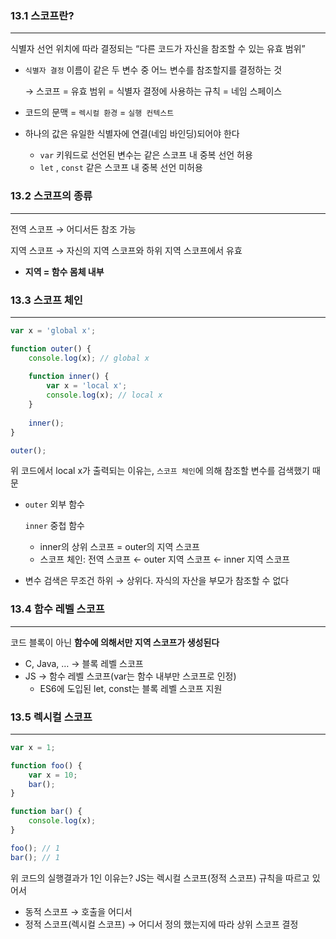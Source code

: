 ### 13.1 스코프란?

---

식별자 선언 위치에 따라 결정되는 “다른 코드가 자신을 참조할 수 있는 유효 범위”

- `식별자 결정` 이름이 같은 두 변수 중 어느 변수를 참조할지를 결정하는 것

  → 스코프 = 유효 범위 = 식별자 결정에 사용하는 규칙 = 네임 스페이스

- 코드의 문맥 = `렉시컬 환경` = `실행 컨텍스트`
- 하나의 값은 유일한 식별자에 연결(네임 바인딩)되어야 한다
    - `var` 키워드로 선언된 변수는 같은 스코프 내 중복 선언 허용
    - `let` , `const` 같은 스코프 내 중복 선언 미허용

### 13.2 스코프의 종류

---

전역 스코프 → 어디서든 참조 가능

지역 스코프 → 자신의 지역 스코프와 하위 지역 스코프에서 유효

- **지역 = 함수 몸체 내부**

### 13.3 스코프 체인

---

```jsx
var x = 'global x';

function outer() {
	console.log(x); // global x
	
	function inner() {
		var x = 'local x';
		console.log(x); // local x
	}
	
	inner();
}

outer();
```

위 코드에서 local x가 출력되는 이유는, `스코프 체인`에 의해 참조할 변수를 검색했기 때문

- `outer` 외부 함수

  `inner` 중첩 함수

    - inner의 상위 스코프 = outer의 지역 스코프
    - 스코프 체인: 전역 스코프 ← outer 지역 스코프 ← inner 지역 스코프
- 변수 검색은 무조건 하위 → 상위다. 자식의 자산을 부모가 참조할 수 없다

### 13.4 함수 레벨 스코프

---

코드 블록이 아닌 **함수에 의해서만 지역 스코프가 생성된다**

- C, Java, … → 블록 레벨 스코프
- JS → 함수 레벨 스코프(var는 함수 내부만 스코프로 인정)
    - ES6에 도입된 let, const는 블록 레벨 스코프 지원

### 13.5 렉시컬 스코프

---

```jsx
var x = 1;

function foo() {
	var x = 10;
	bar();
}

function bar() {
	console.log(x);
}

foo(); // 1
bar(); // 1
```

위 코드의 실행결과가 1인 이유는? JS는 렉시컬 스코프(정적 스코프) 규칙을 따르고 있어서

- 동적 스코프 → 호출을 어디서
- 정적 스코프(렉시컬 스코프) → 어디서 정의 했는지에 따라 상위 스코프 결정